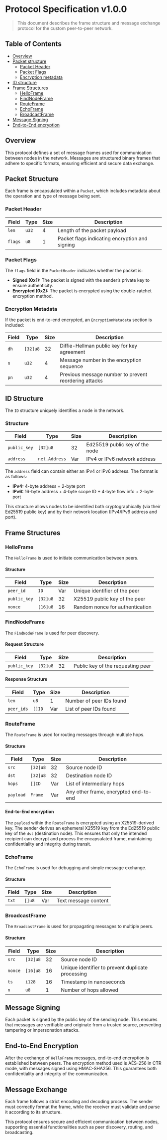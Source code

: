 # Protocol Specification v1.0.0

> This document describes the frame structure and message exchange protocol for the custom peer-to-peer network.

## Table of Contents

- [Overview](#overview)
- [Packet structure](#packet-structure)
  - [Packet Header](#packet-header)
  - [Packet Flags](#packet-flags)
  - [Encryption metadata](#encryption-metadata)
- [ID structure](#id-structure)
- [Frame Structures](#frame-structures)
  - [HelloFrame](#helloframe)
  - [FindNodeFrame](#findnodeframe)
  - [RouteFrame](#routeframe)
  - [EchoFrame](#echoframe)
  - [BroadcastFrame](#broadcastframe)
- [Message Signing](#message-signing)
- [End-to-End encryption](#end-to-end-encryption)

## Overview

This protocol defines a set of message frames used for communication between nodes in the network. Messages are structured binary frames that adhere to specific formats, ensuring efficient and secure data exchange.

## Packet Structure

Each frame is encapsulated within a `Packet`, which includes metadata about the operation and type of message being sent.

### Packet Header

| Field   | Type  | Size | Description                                    |
| ------- | ----- | ---- | ---------------------------------------------- |
| `len`   | `u32` | 4    | Length of the packet payload                   |
| `flags` | `u8`  | 1    | Packet flags indicating encryption and signing |

### Packet Flags

The `flags` field in the `PacketHeader` indicates whether the packet is:

- **Signed (0x1):** The packet is signed with the sender’s private key to ensure authenticity.
- **Encrypted (0x2):** The packet is encrypted using the double-ratchet encryption method.

### Encryption Metadata

If the packet is end-to-end encrypted, an `EncryptionMetadata` section is included:

| Field | Type     | Size | Description                                           |
| ----- | -------- | ---- | ----------------------------------------------------- |
| `dh`  | `[32]u8` | 32   | Diffie-Hellman public key for key agreement           |
| `n`   | `u32`    | 4    | Message number in the encryption sequence             |
| `pn`  | `u32`    | 4    | Previous message number to prevent reordering attacks |

## ID Structure

The `ID` structure uniquely identifies a node in the network.

### Structure

| Field        | Type          | Size | Description                    |
| ------------ | ------------- | ---- | ------------------------------ |
| `public_key` | `[32]u8`      | 32   | Ed25519 public key of the node |
| `address`    | `net.Address` | Var  | IPv4 or IPv6 network address   |

The `address` field can contain either an IPv4 or IPv6 address. The format is as follows:

- **IPv4:** 4-byte address + 2-byte port
- **IPv6:** 16-byte address + 4-byte scope ID + 4-byte flow info + 2-byte port

This structure allows nodes to be identified both cryptographically (via their Ed25519 public key) and by their network location (IPv4/IPv6 address and port).

## Frame Structures

### HelloFrame

The `HelloFrame` is used to initiate communication between peers.

#### Structure

| Field        | Type     | Size | Description                     |
| ------------ | -------- | ---- | ------------------------------- |
| `peer_id`    | `ID`     | Var  | Unique identifier of the peer   |
| `public_key` | `[32]u8` | 32   | X25519 public key of the peer   |
| `nonce`      | `[16]u8` | 16   | Random nonce for authentication |

### FindNodeFrame

The `FindNodeFrame` is used for peer discovery.

#### Request Structure

| Field        | Type     | Size | Description                       |
| ------------ | -------- | ---- | --------------------------------- |
| `public_key` | `[32]u8` | 32   | Public key of the requesting peer |

#### Response Structure

| Field      | Type   | Size | Description              |
| ---------- | ------ | ---- | ------------------------ |
| `len`      | `u8`   | 1    | Number of peer IDs found |
| `peer_ids` | `[]ID` | Var  | List of peer IDs found   |

### RouteFrame

The `RouteFrame` is used for routing messages through multiple hops.

#### Structure

| Field     | Type     | Size | Description                           |
| --------- | -------- | ---- | ------------------------------------- |
| `src`     | `[32]u8` | 32   | Source node ID                        |
| `dst`     | `[32]u8` | 32   | Destination node ID                   |
| `hops`    | `[]ID`   | Var  | List of intermediary hops             |
| `payload` | `Frame`  | Var  | Any other frame, encrypted end-to-end |

#### End-to-End encryption

The `payload` within the `RouteFrame` is encrypted using an X25519-derived key. The sender derives an ephemeral X25519 key from the Ed25519 public key of the `dst` (destination node). This ensures that only the intended recipient can decrypt and process the encapsulated frame, maintaining confidentiality and integrity during transit.

### EchoFrame

The `EchoFrame` is used for debugging and simple message exchange.

#### Structure

| Field | Type   | Size | Description          |
| ----- | ------ | ---- | -------------------- |
| `txt` | `[]u8` | Var  | Text message content |

### BroadcastFrame

The `BroadcastFrame` is used for propagating messages to multiple peers.

#### Structure

| Field   | Type     | Size | Description                                       |
| ------- | -------- | ---- | ------------------------------------------------- |
| `src`   | `[32]u8` | 32   | Source node ID                                    |
| `nonce` | `[16]u8` | 16   | Unique identifier to prevent duplicate processing |
| `ts`    | `i128`   | 16   | Timestamp in nanoseconds                          |
| `n`     | `u8`     | 1    | Number of hops allowed                            |

## Message Signing

Each packet is signed by the public key of the sending node. This ensures that messages are verifiable and originate from a trusted source, preventing tampering or impersonation attacks.

## End-to-End Encryption

After the exchange of `HelloFrame` messages, end-to-end encryption is established between peers. The encryption method used is AES-256 in CTR mode, with messages signed using HMAC-SHA256. This guarantees both confidentiality and integrity of the communication.

## Message Exchange

Each frame follows a strict encoding and decoding process. The sender must correctly format the frame, while the receiver must validate and parse it according to its structure.

This protocol ensures secure and efficient communication between nodes, supporting essential functionalities such as peer discovery, routing, and broadcasting.

